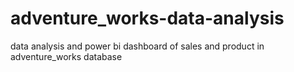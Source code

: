 # adventure_works-data-analysis
data analysis and power bi dashboard of sales and product in adventure_works database
